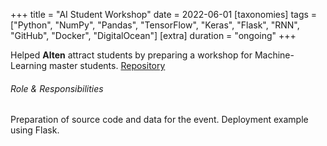 +++
title = "AI Student Workshop"
date = 2022-06-01
[taxonomies]
tags = ["Python", "NumPy", "Pandas", "TensorFlow", "Keras", "Flask", "RNN",  "GitHub", "Docker", "DigitalOcean"]
[extra]
duration = "ongoing"
+++

Helped **Alten** attract students by preparing a workshop for Machine-Learning master students.
[Repository](https://github.com/alten-se/case-event)

###### Role & Responsibilities
Preparation of source code and data for the event. Deployment example using Flask.